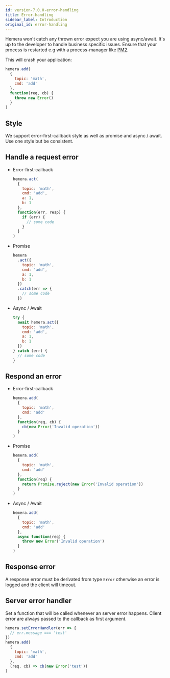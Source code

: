 ```yaml
---
id: version-7.0.0-error-handling
title: Error-handling
sidebar_label: Introduction
original_id: error-handling
---
```


Hemera won't catch any thrown error expect you are using async/await. It's up to the developer to handle business specific issues. Ensure that your process is restarted e.g with a process-manager like [PM2](http://pm2.keymetrics.io/).

This will crash your application:

```js
hemera.add(
  {
    topic: 'math',
    cmd: 'add'
  },
  function(req, cb) {
    throw new Error()
  }
)
```

## Style

We support error-first-callback style as well as promise and async / await. Use one style but be consistent.

## Handle a request error

- Error-first-callback

  ```js
  hemera.act(
    {
      topic: 'math',
      cmd: 'add',
      a: 1,
      b: 1
    },
    function(err, resp) {
      if (err) {
        // some code
      }
    }
  )
  ```

- Promise

  ```js
  hemera
    .act({
      topic: 'math',
      cmd: 'add',
      a: 1,
      b: 1
    })
    .catch(err => {
      // some code
    })
  ```

- Async / Await

  ```js
  try {
    await hemera.act({
      topic: 'math',
      cmd: 'add',
      a: 1,
      b: 1
    })
  } catch (err) {
    // some code
  }
  ```

## Respond an error

- Error-first-callback

  ```js
  hemera.add(
    {
      topic: 'math',
      cmd: 'add'
    },
    function(req, cb) {
      cb(new Error('Invalid operation'))
    }
  )
  ```

- Promise

  ```js
  hemera.add(
    {
      topic: 'math',
      cmd: 'add'
    },
    function(req) {
      return Promise.reject(new Error('Invalid operation'))
    }
  )
  ```

- Async / Await

  ```js
  hemera.add(
    {
      topic: 'math',
      cmd: 'add'
    },
    async function(req) {
      throw new Error('Invalid operation')
    }
  )
  ```

## Response error

A response error must be derivated from type `Error` otherwise an error is logged and the client will timeout.

## Server error handler

Set a function that will be called whenever an server error happens. Client error are always passed to the callback as first argument.

```js
hemera.setErrorHandler(err => {
  // err.message === 'test'
})
hemera.add(
  {
    topic: 'math',
    cmd: 'add'
  },
  (req, cb) => cb(new Error('test'))
)
```
